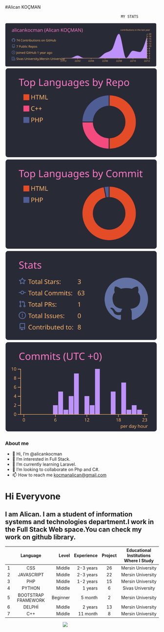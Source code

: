 #Alican KOÇMAN






                                                         MY STATS



[![](https://raw.githubusercontent.com/alicankocman/alicankocman/master/profile-summary-card-output/dracula/0-profile-details.svg)](https://github.com/vn7n24fzkq/github-profile-summary-cards)
[![](https://raw.githubusercontent.com/alicankocman/alicankocman/master/profile-summary-card-output/dracula/1-repos-per-language.svg)](https://github.com/vn7n24fzkq/github-profile-summary-cards) [![](https://raw.githubusercontent.com/alicankocman/alicankocman/master/profile-summary-card-output/dracula/2-most-commit-language.svg)](https://github.com/vn7n24fzkq/github-profile-summary-cards)
[![](https://raw.githubusercontent.com/alicankocman/alicankocman/master/profile-summary-card-output/dracula/3-stats.svg)](https://github.com/vn7n24fzkq/github-profile-summary-cards) [![](https://raw.githubusercontent.com/alicankocman/alicankocman/master/profile-summary-card-output/dracula/4-productive-time.svg)](https://github.com/vn7n24fzkq/github-profile-summary-cards)


<h3>About me</h3>

- 👋 Hi, I’m @alicankocman
- 👀 I’m interested in Full Stack.
- 🌱 I’m currently learning Laravel.
- 💞️ I’m looking to collaborate on Php and C#.
- 📫 How to reach me kocmanalican@gmail.com

<!---
alicankocman/alicankocman is a ✨ special ✨ repository because its `README.md` (this file) appears on your GitHub profile.
You can click the Preview link to take a look at your changes.
--->

# <h1>Hi Everyvone</h1>
## ****I am Alican. I am a student of information systems and technologies department.I work in the Full Stack Web space.You can check my work on github library.****

|   | Language   | Level  | Experience  | Project  | Educational Institutions Where I Study  |   
| --|:-------:| -----:|-------:| :-----:| :-----:|
| 1 | CSS  | Middle     | 2-3 years  | 26     |Mersin University|
| 2 | JAVASCRIPT   | Middle   | 2-3 years   | 22    | Mersin University|
| 3 | PHP     | Middle  | 1-2 years     | 15  |Mersin University|
|4|PYTHON|Middle |1 years     | 6  |Sivas University|
|5|BOOTSTRAP FRAMEWORK | Beginner  |5 month      | 2     |Mersin University|
| 6 | DELPHİ   | Middle    | 2 years     | 13  |Mersin University|
| 7 | C++     | Middle  | 11 month     | 8  |Mersin University|



&nbsp;&nbsp;&nbsp;&nbsp;&nbsp;&nbsp;&nbsp;&nbsp;&nbsp;&nbsp;&nbsp;&nbsp;&nbsp;&nbsp;&nbsp;&nbsp;&nbsp;&nbsp;&nbsp;&nbsp;&nbsp;&nbsp;&nbsp;&nbsp;&nbsp;&nbsp;&nbsp;&nbsp;&nbsp;&nbsp;&nbsp;&nbsp;&nbsp;&nbsp;&nbsp;&nbsp;&nbsp;&nbsp;&nbsp;&nbsp;&nbsp;&nbsp;&nbsp;&nbsp;&nbsp;&nbsp;&nbsp;&nbsp;<img src="https://media.giphy.com/media/iIqmM5tTjmpOB9mpbn/giphy.gif">



